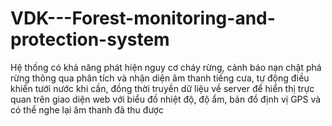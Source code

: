 # VDK---Forest-monitoring-and-protection-system
Hệ thống có khả năng  phát hiện nguy cơ cháy rừng, cảnh báo nạn chặt phá rừng thông qua phân tích và nhận diện âm thanh tiếng cưa, tự động điều khiển tưới nước khi cần,  đồng thời truyền dữ liệu về server để hiển thị trực quan trên giao diện web với biểu đồ nhiệt độ,  độ ẩm, bản đồ định vị GPS và có thể nghe lại âm thanh đã thu được
